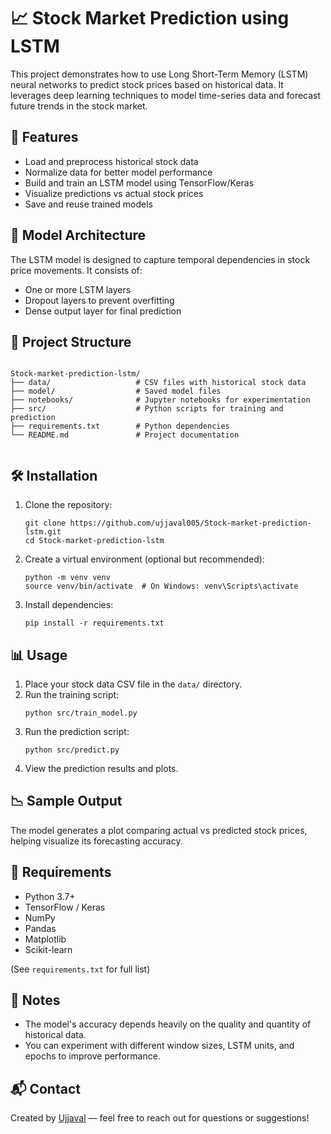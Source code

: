 <!DOCTYPE html>
<html lang="en">
<head>
  <meta charset="UTF-8">
  <title>Stock Market Prediction using LSTM</title>
</head>
<body>

  <h1>📈 Stock Market Prediction using LSTM</h1>
  <p>This project demonstrates how to use Long Short-Term Memory (LSTM) neural networks to predict stock prices based on historical data. It leverages deep learning techniques to model time-series data and forecast future trends in the stock market.</p>

  <h2>🚀 Features</h2>
  <ul>
    <li>Load and preprocess historical stock data</li>
    <li>Normalize data for better model performance</li>
    <li>Build and train an LSTM model using TensorFlow/Keras</li>
    <li>Visualize predictions vs actual stock prices</li>
    <li>Save and reuse trained models</li>
  </ul>

  <h2>🧠 Model Architecture</h2>
  <p>The LSTM model is designed to capture temporal dependencies in stock price movements. It consists of:</p>
  <ul>
    <li>One or more LSTM layers</li>
    <li>Dropout layers to prevent overfitting</li>
    <li>Dense output layer for final prediction</li>
  </ul>

  <h2>📂 Project Structure</h2>
  <pre><code>
Stock-market-prediction-lstm/
├── data/                   # CSV files with historical stock data
├── model/                  # Saved model files
├── notebooks/              # Jupyter notebooks for experimentation
├── src/                    # Python scripts for training and prediction
├── requirements.txt        # Python dependencies
└── README.md               # Project documentation
  </code></pre>

  <h2>🛠️ Installation</h2>
  <ol>
    <li>Clone the repository:
      <pre><code>git clone https://github.com/ujjaval005/Stock-market-prediction-lstm.git
cd Stock-market-prediction-lstm</code></pre>
    </li>
    <li>Create a virtual environment (optional but recommended):
      <pre><code>python -m venv venv
source venv/bin/activate  # On Windows: venv\Scripts\activate</code></pre>
    </li>
    <li>Install dependencies:
      <pre><code>pip install -r requirements.txt</code></pre>
    </li>
  </ol>

  <h2>📊 Usage</h2>
  <ol>
    <li>Place your stock data CSV file in the <code>data/</code> directory.</li>
    <li>Run the training script:
      <pre><code>python src/train_model.py</code></pre>
    </li>
    <li>Run the prediction script:
      <pre><code>python src/predict.py</code></pre>
    </li>
    <li>View the prediction results and plots.</li>
  </ol>

  <h2>📉 Sample Output</h2>
  <p>The model generates a plot comparing actual vs predicted stock prices, helping visualize its forecasting accuracy.</p>

  <h2>🧪 Requirements</h2>
  <ul>
    <li>Python 3.7+</li>
    <li>TensorFlow / Keras</li>
    <li>NumPy</li>
    <li>Pandas</li>
    <li>Matplotlib</li>
    <li>Scikit-learn</li>
  </ul>
  <p>(See <code>requirements.txt</code> for full list)</p>

  <h2>📌 Notes</h2>
  <ul>
    <li>The model's accuracy depends heavily on the quality and quantity of historical data.</li>
    <li>You can experiment with different window sizes, LSTM units, and epochs to improve performance.</li>
  </ul>

  <h2>📬 Contact</h2>
  <p>Created by <a href="https://github.com/ujjaval005" target="_blank">Ujjaval</a> — feel free to reach out for questions or suggestions!</p>

</body>
</html>



